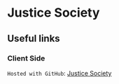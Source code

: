 # Justice Society
## Useful links
### Client Side
`Hosted with GitHub`: [Justice Society](https://tawhidulislamrupom.github.io/Justicedocumentation/)
